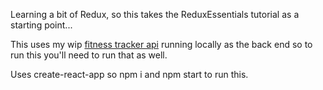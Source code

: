 Learning a bit of Redux, so this takes the ReduxEssentials tutorial as a starting point...

This uses my wip [fitness tracker api](https://github.com/Jo-R/FitnessTracker) running locally as the back end so to run this you'll need to run that as well.

Uses create-react-app so npm i and npm start to run this.
